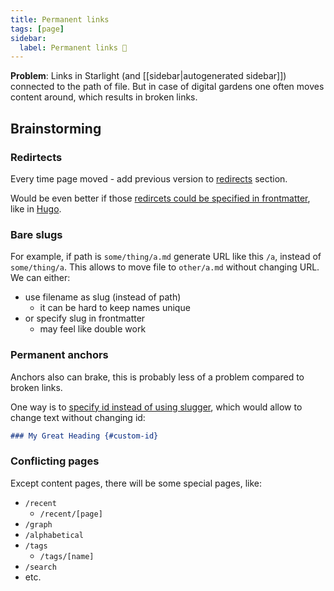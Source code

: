 ```yaml
---
title: Permanent links
tags: [page]
sidebar:
  label: Permanent links 🧠
---
```


**Problem**: Links in Starlight (and [[sidebar|autogenerated sidebar]]) connected to the path of file. But in case of digital gardens one often moves content around, which results in broken links.

## Brainstorming

### Redirtects

Every time page moved - add previous version to [redirects](https://docs.astro.build/en/guides/routing/#redirects) section.

Would be even better if those [redircets could be specified in frontmatter](https://github.com/withastro/roadmap/issues/466#issuecomment-1638583673), like in [Hugo](https://gohugo.io/content-management/urls/#aliases).

### Bare slugs

For example, if path is `some/thing/a.md` generate URL like this `/a`, instead of `some/thing/a`. This allows to move file to `other/a.md` without changing URL. We can either:

- use filename as slug (instead of path)
  - it can be hard to keep names unique
- or specify slug in frontmatter
  - may feel like double work

### Permanent anchors

Anchors also can brake, this is probably less of a problem compared to broken links.

One way is to [specify id instead of using slugger](https://www.markdownguide.org/extended-syntax/#heading-ids), which would allow to change text without changing id:

```md
### My Great Heading {#custom-id}
```

### Conflicting pages

Except content pages, there will be some special pages, like:

- `/recent`
  - `/recent/[page]`
- `/graph`
- `/alphabetical`
- `/tags`
  - `/tags/[name]`
- `/search`
- etc.

